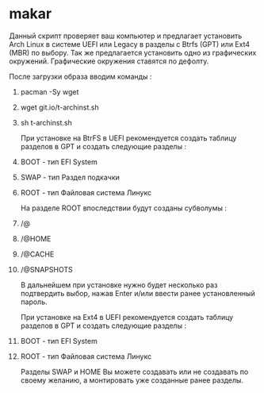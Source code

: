 # makar

Данный скрипт проверяет ваш компьютер и предлагает установить Arch Linux в системе UEFI или Legacy в разделы с Btrfs (GPT) или Ext4 (MBR) по выбору. Так же предлагается установить одно из графических окружений. Графические окружения ставятся по дефолту. 

   После загрузки образа вводим команды :
1. pacman -Sy wget
2. wget git.io/t-archinst.sh
3. sh t-archinst.sh


   При установке на BtrFS в UEFI рекомендуется создать таблицу разделов в GPT и создать следующие разделы :
1. BOOT - тип EFI System
2. SWAP - тип Раздел подкачки
3. ROOT - тип Файловая система Линукс

   На разделе ROOT впоследствии будут созданы субволумы :
1. /@ 
2. /@HOME
3. /@CACHE
4. /@SNAPSHOTS

   В дальнейшем при установке нужно будет несколько раз подтвердить выбор, нажав Enter и/или ввести ранее установленный пароль.

   При установке на Ext4 в UEFI рекомендуется создать таблицу разделов в GPT и создать следующие разделы :
1. BOOT - тип EFI System
2. ROOT - тип Файловая система Линукс

   Разделы SWAP и HOME Вы можете создавать или не создавать по своему желанию, а монтировать уже созданные ранее разделы.   
